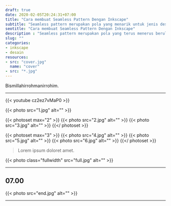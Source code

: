 ```yaml
---
draft: true
date: 2020-02-05T20:24:31+07:00
title: "Cara membuat Seamless Pattern Dengan Inkscape"
subtitle: "Seamless pattern merupakan pola yang menarik untuk jenis desain full print."
seotitle: "Cara membuat Seamless Pattern Dengan Inkscape"
description : "Seamless pattern merupakan pola yang terus menerus berulang hingga tidak ada sisa kanvas yang tertutup dengan bentuk pola tersebut. Seamless pattern merupakan pola yang menarik untuk jenis desain full print."
slug: ""
categories:
- inkscape
- desain
resources:
- src: "cover.jpg"
  name: "cover"
- src: "*.jpg"
---
```


Bismillahirrohmanirrohim.

***

{{< youtube cz2ez7vMaP0 >}}

{{< photo src="1.jpg" alt="" >}}

{{< photoset max="2" >}}
  {{< photo src="2.jpg" alt="" >}}
  {{< photo src="3.jpg" alt="" >}}
{{</ photoset >}}

{{< photoset max="3" >}}
  {{< photo src="4.jpg" alt="" >}}
  {{< photo src="5.jpg" alt="" >}}
  {{< photo src="6.jpg" alt="" >}}
{{</ photoset >}}

> Lorem ipsum doloret amet.

{{< photo class="fullwidth" src="full.jpg" alt="" >}}

***

## **07.00**

{{< photo src="end.jpg" alt="" >}}

***
